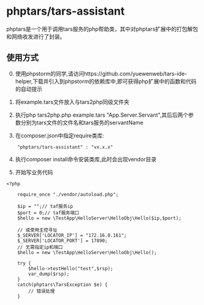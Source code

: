 # phptars/tars-assistant

phptars是一个用于调用tars服务的php帮助类，其中对phptars扩展中的打包解包和网络收发进行了封装。

## 使用方式

0. 使用phpstorm的同学,请访问https://github.com/yuewenweb/tars-ide-helper,下载并引入到phpstorm的依赖库中,即可获得php扩展中的函数和代码的自动提示

1. 将example.tars文件放入与tars2php同级文件夹

2. 执行php tars2php.php example.tars "App.Server.Servant",其后后两个参数分别为tars文件的文件名和tars服务的servantName


3. 在composer.json中指定require类库:
```
    "phptars/tars-assistant" : "vx.x.x"
```

4. 执行composer install命令安装类库,此时会出现vendor目录

5. 开始写业务代码
```
<?php

    require_once "./vendor/autoload.php";

    $ip = "";// taf服务ip
    $port = 0;// taf服务端口
    $hello = new \TestApp\HelloServer\HelloObj\Hello($ip,$port);
    
    // 或使用主控寻址
    $_SERVER['LOCATOR_IP'] = "172.16.0.161";
    $_SERVER['LOCATOR_PORT'] = 17890;
    // 无需指定ip和端口
    $hello = new \TestApp\HelloServer\HelloObj\Hello();
    
    try {
        $hello->testHello("test",$rsp);
        var_dump($rsp);
    }
    catch(phptars\TarsException $e) {
        // 错误处理
    }
    

    
```
